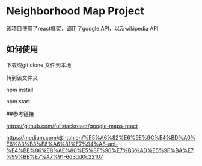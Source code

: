 # Neighborhood Map Project

该项目使用了react框架，调用了google API，以及wikipedia API


## 如何使用

下载或git clone 文件到本地

转到该文件夹

npm install

npm start

##参考链接

https://github.com/fullstackreact/google-maps-react

https://medium.com/@htchien/%E5%A6%82%E6%9E%9C%E4%BD%A0%E6%83%B3%E8%A6%81%E7%94%A8-api-%E4%BE%86%E8%AE%80%E5%8F%96%E7%B6%AD%E5%9F%BA%E7%99%BE%E7%A7%91-6d3dd0c22107